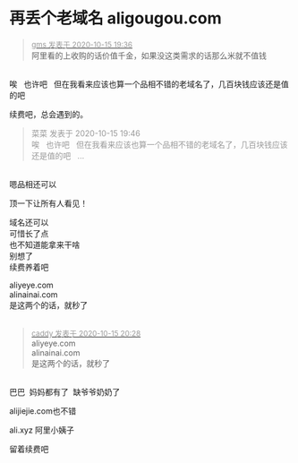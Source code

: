 # 再丢个老域名 aligougou.com


<div class="quote"><blockquote><font size="2"><a href="https://www.hostloc.com/forum.php?mod=redirect&amp;goto=findpost&amp;pid=9305874&amp;ptid=754703" target="_blank"><font color="#999999">gms 发表于 2020-10-15 19:36</font></a></font><br />
阿里看的上收购的话价值千金，如果没这类需求的话那么米就不值钱</blockquote></div><br />
唉&nbsp; &nbsp;也许吧&nbsp; &nbsp;但在我看来应该也算一个品相不错的老域名了，几百块钱应该还是值的吧&nbsp;&nbsp;

续费吧，总会遇到的。

<div class="quote"><blockquote><font color="#999999">菜菜 发表于 2020-10-15 19:46</font><br />
<font color="#999999">唉&nbsp; &nbsp;也许吧&nbsp; &nbsp;但在我看来应该也算一个品相不错的老域名了，几百块钱应该还是值的吧&nbsp; &nbsp;...</font></blockquote></div><br />
嗯品相还可以

顶一下让所有人看见！<img src="static/image/smiley/default/lol.gif" smilieid="12" border="0" alt="" />&nbsp;&nbsp;<img src="static/image/smiley/default/lol.gif" smilieid="12" border="0" alt="" /> <img src="static/image/smiley/default/lol.gif" smilieid="12" border="0" alt="" />

域名还可以<br />
可惜长了点<br />
也不知道能拿来干啥<br />
别想了<br />
续费养着吧

aliyeye.com <br />
alinainai.com <br />
是这两个的话，就秒了<br />
<br />


<div class="quote"><blockquote><font size="2"><a href="https://www.hostloc.com/forum.php?mod=redirect&amp;goto=findpost&amp;pid=9306112&amp;ptid=754703" target="_blank"><font color="#999999">caddy 发表于 2020-10-15 20:28</font></a></font><br />
aliyeye.com <br />
alinainai.com <br />
是这两个的话，就秒了</blockquote></div><br />
巴巴&nbsp;&nbsp;妈妈都有了&nbsp;&nbsp;缺爷爷奶奶了&nbsp;&nbsp;<img src="static/image/smiley/default/lol.gif" smilieid="12" border="0" alt="" />

alijiejie.com也不错

ali.xyz 阿里小姨子

留着续费吧
